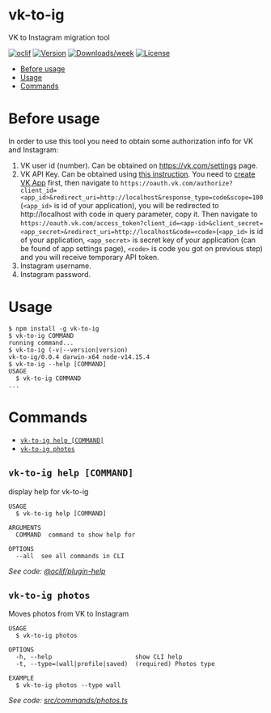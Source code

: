 vk-to-ig
========

VK to Instagram migration tool

[![oclif](https://img.shields.io/badge/cli-oclif-brightgreen.svg)](https://oclif.io)
[![Version](https://img.shields.io/npm/v/vk-to-ig.svg)](https://npmjs.org/package/vk-to-ig)
[![Downloads/week](https://img.shields.io/npm/dw/vk-to-ig.svg)](https://npmjs.org/package/vk-to-ig)
[![License](https://img.shields.io/npm/l/vk-to-ig.svg)](https://github.com/DavyJohnes/vk-to-ig/blob/master/package.json)

<!-- toc -->
* [Before usage](#before-usage)
* [Usage](#usage)
* [Commands](#commands)
<!-- tocstop -->

# Before usage
In order to use this tool you need to obtain some authorization info for VK and Instagram:
1. VK user id (number). Can be obtained on https://vk.com/settings page.
2. VK API Key. Can be obtained using [this instruction](https://vk.com/dev/access_token?f=1.%20User%20Token). You need to [create VK App](https://vk.com/editapp?act=create) first, then navigate to `https://oauth.vk.com/authorize?client_id=<app_id>&redirect_uri=http://localhost&response_type=code&scope=100` (`<app_id>` is id of your application), you will be redirected to http://localhost with code in query parameter, copy it. Then navigate to `https://oauth.vk.com/access_token?client_id=<app-id>&client_secret=<app_secret>&redirect_uri=http://localhost&code=<code>`(`<app_id>` is id of your application, `<app_secret>` is secret key of your application (can be found of app settings page), `<code>` is code you got on previous step) and you will receive temporary API token.
3. Instagram username.
4. Instagram password.

# Usage
<!-- usage -->
```sh-session
$ npm install -g vk-to-ig
$ vk-to-ig COMMAND
running command...
$ vk-to-ig (-v|--version|version)
vk-to-ig/0.0.4 darwin-x64 node-v14.15.4
$ vk-to-ig --help [COMMAND]
USAGE
  $ vk-to-ig COMMAND
...
```
<!-- usagestop -->
# Commands
<!-- commands -->
* [`vk-to-ig help [COMMAND]`](#vk-to-ig-help-command)
* [`vk-to-ig photos`](#vk-to-ig-photos)

## `vk-to-ig help [COMMAND]`

display help for vk-to-ig

```
USAGE
  $ vk-to-ig help [COMMAND]

ARGUMENTS
  COMMAND  command to show help for

OPTIONS
  --all  see all commands in CLI
```

_See code: [@oclif/plugin-help](https://github.com/oclif/plugin-help/blob/v3.2.2/src/commands/help.ts)_

## `vk-to-ig photos`

Moves photos from VK to Instagram

```
USAGE
  $ vk-to-ig photos

OPTIONS
  -h, --help                       show CLI help
  -t, --type=(wall|profile|saved)  (required) Photos type

EXAMPLE
  $ vk-to-ig photos --type wall
```

_See code: [src/commands/photos.ts](https://github.com/DavyJohnes/vk-to-ig/blob/v0.0.4/src/commands/photos.ts)_
<!-- commandsstop -->
